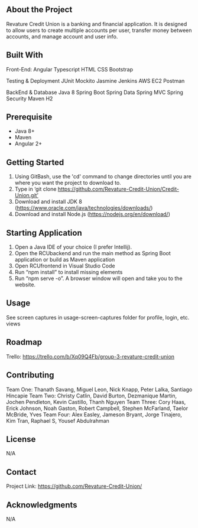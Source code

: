 ## About the Project

Revature Credit Union is a banking and financial application. It is designed to allow users to create multiple accounts per user, transfer money between accounts, and manage account and user info.


## Built With

Front-End:
Angular
Typescript
HTML
CSS
Bootstrap

Testing & Deployment
JUnit
Mockito
Jasmine
Jenkins
AWS EC2
Postman

BackEnd & Database
Java 8
Spring Boot
Spring Data
Spring MVC
Spring Security
Maven
H2

## Prerequisite
- Java 8+
- Maven
- Angular 2+

## Getting Started
1. Using GitBash, use the 'cd' command to change directories until you are where you want the project to download to.
2. Type in ‘git clone https://github.com/Revature-Credit-Union/Credit-Union.git’
3. Download and install JDK 8 (https://www.oracle.com/java/technologies/downloads/)
4. Download and install Node.js (https://nodejs.org/en/download/)

## Starting Application
1. Open a Java IDE of your choice (I prefer Intellij).
2. Open the RCUbackend and run the main method as Spring Boot application or build as Maven application
3. Open RCUfrontend in Visual Studio Code
4. Run “npm install” to install missing elements
5. Run “npm serve -o”. A browser window will open and take you to the website.

## Usage
See screen captures in usage-screen-captures folder for profile, login, etc. views

## Roadmap
Trello: https://trello.com/b/Xq09Q4Fb/group-3-revature-credit-union

## Contributing
Team One: Thanath Savang, Miguel Leon, Nick Knapp, Peter Lalka, Santiago Hincapie
Team Two: Christy Catlin, David Burton, Dezmanique Martin, Jochen Pendleton, Kevin Castillo, Thanh Nguyen
Team Three: Cory Haas, Erick Johnson, Noah Gaston, Robert Campbell, Stephen McFarland, Taelor McBride, Yves
Team Four: Alex Easley, Jameson Bryant, Jorge Tinajero, Kim Tran, Raphael S, Yousef Abdulrahman

## License
N/A

## Contact
Project Link: https://github.com/Revature-Credit-Union/


## Acknowledgments
N/A
